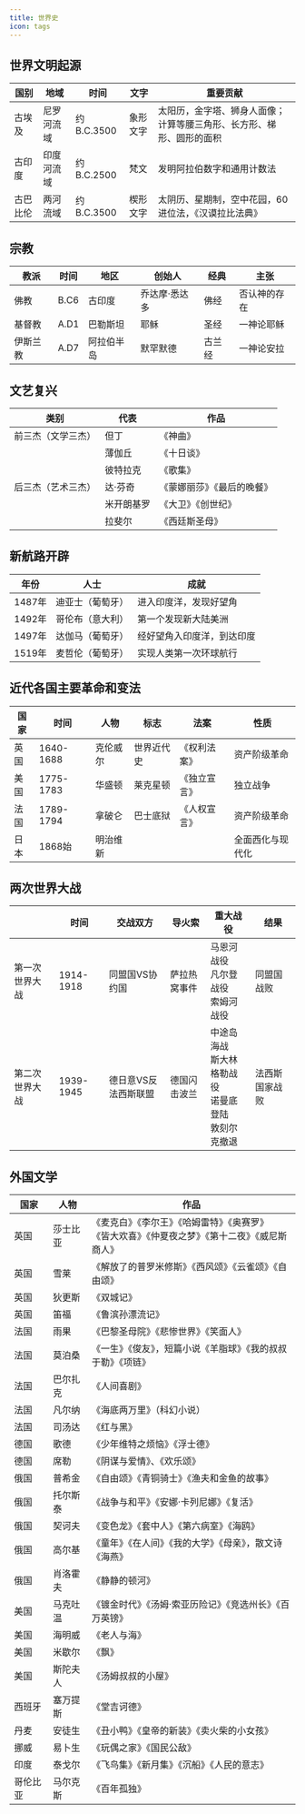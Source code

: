 ```yaml
---
title: 世界史
icon: tags
---
```


## 世界文明起源

| 国别     | 地域       | 时间       | 文字     | 重要贡献                                                     |
| -------- | ---------- | ---------- | -------- | ------------------------------------------------------------ |
| 古埃及   | 尼罗河流域 | 约B.C.3500 | 象形文字 | 太阳历，金字塔、狮身人面像；计算等腰三角形、长方形、梯形、圆形的面积 |
| 古印度   | 印度河流域 | 约B.C.2500 | 梵文     | 发明阿拉伯数字和通用计数法                                   |
| 古巴比伦 | 两河流域   | 约B.C.3500 | 楔形文字 | 太阴历、星期制，空中花园，60进位法，《汉谟拉比法典》         |

## 宗教

| 教派     | 时间 | 地区       | 创始人        | 经典   | 主张         |
| -------- | ---- | ---------- | ------------- | ------ | ------------ |
| 佛教     | B.C6 | 古印度     | 乔达摩·悉达多 | 佛经   | 否认神的存在 |
| 基督教   | A.D1 | 巴勒斯坦   | 耶稣          | 圣经   | 一神论耶稣   |
| 伊斯兰教 | A.D7 | 阿拉伯半岛 | 默罕默德      | 古兰经 | 一神论安拉   |

## 文艺复兴

| 类别               | 代表       | 作品                       |
| ------------------ | ---------- | -------------------------- |
| 前三杰（文学三杰） | 但丁       | 《神曲》                   |
|                    | 薄伽丘     | 《十日谈》                 |
|                    | 彼特拉克   | 《歌集》                   |
| 后三杰（艺术三杰） | 达·芬奇    | 《蒙娜丽莎》《最后的晚餐》 |
|                    | 米开朗基罗 | 《大卫》《创世纪》         |
|                    | 拉斐尔     | 《西廷斯圣母》             |

## 新航路开辟

| 年份   | 人士             | 成就                       |
| ------ | ---------------- | -------------------------- |
| 1487年 | 迪亚士（葡萄牙） | 进入印度洋，发现好望角     |
| 1492年 | 哥伦布（意大利） | 第一个发现新大陆美洲       |
| 1497年 | 达伽马（葡萄牙） | 经好望角入印度洋，到达印度 |
| 1519年 | 麦哲伦（葡萄牙） | 实现人类第一次环球航行     |

## 近代各国主要革命和变法

| 国家 | 时间      | 人物     | 标志       | 法案         | 性质             |
| ---- | --------- | -------- | ---------- | ------------ | ---------------- |
| 英国 | 1640-1688 | 克伦威尔 | 世界近代史 | 《权利法案》 | 资产阶级革命     |
| 美国 | 1775-1783 | 华盛顿   | 莱克星顿   | 《独立宣言》 | 独立战争         |
| 法国 | 1789-1794 | 拿破仑   | 巴士底狱   | 《人权宣言》 | 资产阶级革命     |
| 日本 | 1868始    | 明治维新 |            |              | 全面西化与现代化 |

## 两次世界大战

|                | 时间      | 交战双方             | 导火索       | 重大战役                                                     | 结果           |
| -------------- | --------- | -------------------- | ------------ | ------------------------------------------------------------ | -------------- |
| 第一次世界大战 | 1914-1918 | 同盟国VS协约国       | 萨拉热窝事件 | 马恩河战役<br />凡尔登战役<br />索姆河战役                   | 同盟国战败     |
| 第二次世界大战 | 1939-1945 | 德日意VS反法西斯联盟 | 德国闪击波兰 | 中途岛海战<br />斯大林格勒战役<br />诺曼底登陆<br />敦刻尔克撤退 | 法西斯国家战败 |

## 外国文学

| 国家     | 人物     | 作品                                                         |
| -------- | -------- | ------------------------------------------------------------ |
| 英国     | 莎士比亚 | 《麦克白》《李尔王》《哈姆雷特》《奥赛罗》<br />《皆大欢喜》《仲夏夜之梦》《第十二夜》《威尼斯商人》 |
| 英国     | 雪莱     | 《解放了的普罗米修斯》《西风颂》《云雀颂》《自由颂》         |
| 英国     | 狄更斯   | 《双城记》                                                   |
| 英国     | 笛福     | 《鲁滨孙漂流记》                                             |
| 法国     | 雨果     | 《巴黎圣母院》《悲惨世界》《笑面人》                         |
| 法国     | 莫泊桑   | 《一生》《俊友》，短篇小说《羊脂球》《我的叔叔于勒》《项链》 |
| 法国     | 巴尔扎克 | 《人间喜剧》                                                 |
| 法国     | 凡尔纳   | 《海底两万里》（科幻小说）                                   |
| 法国     | 司汤达   | 《红与黑》                                                   |
| 德国     | 歌德     | 《少年维特之烦恼》《浮士德》                                 |
| 德国     | 席勒     | 《阴谋与爱情》、《欢乐颂》                                   |
| 俄国     | 普希金   | 《自由颂》《青铜骑士》《渔夫和金鱼的故事》                   |
| 俄国     | 托尔斯泰 | 《战争与和平》《安娜·卡列尼娜》《复活》                      |
| 俄国     | 契诃夫   | 《变色龙》《套中人》《第六病室》《海鸥》                     |
| 俄国     | 高尔基   | 《童年》《在人间》《我的大学》《母亲》，散文诗《海燕》       |
| 俄国     | 肖洛霍夫 | 《静静的顿河》                                               |
| 美国     | 马克吐温 | 《镀金时代》《汤姆·索亚历险记》《竞选州长》《百万英镑》      |
| 美国     | 海明威   | 《老人与海》                                                 |
| 美国     | 米歇尔   | 《飘》                                                       |
| 美国     | 斯陀夫人 | 《汤姆叔叔的小屋》                                           |
| 西班牙   | 塞万提斯 | 《堂吉诃德》                                                 |
| 丹麦     | 安徒生   | 《丑小鸭》《皇帝的新装》《卖火柴的小女孩》                   |
| 挪威     | 易卜生   | 《玩偶之家》《国民公敌》                                     |
| 印度     | 泰戈尔   | 《飞鸟集》《新月集》《沉船》《人民的意志》                   |
| 哥伦比亚 | 马尔克斯 | 《百年孤独》                                                 |

